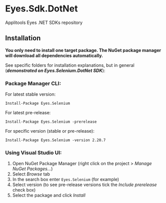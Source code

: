# Eyes.Sdk.DotNet
Applitools Eyes .NET SDKs repository

## Installation

**You only need to install one target package. The NuGet package manager will download all dependencies automatically.**

See specific folders for installation explanations, but in general (***demonstrated on Eyes.Selenium.DotNet SDK***):

### Package Manager CLI:

For latest stable version:

    Install-Package Eyes.Selenium
    
For latest pre-release:

    Install-Package Eyes.Selenium -prerelease
    
For specific version (stable or pre-release):

    Install-Package Eyes.Selenium -version 2.20.7
    
### Using Visual Studio UI:

1. Open NuGet Package Manager (right click on the project > *Manage NuGet Packages...*)
2. Select *Browse* tab
3. In the search box enter `Eyes.Selenium` (for example)
4. Select version (to see pre-release versions tick the *Include prerelease* check box)
5. Select the package and click *Install*
